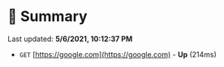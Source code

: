 # 📖 Summary
Last updated: **5/6/2021, 10:12:37 PM**

- `GET` [https://google.com](https://google.com) - **Up** (214ms)
